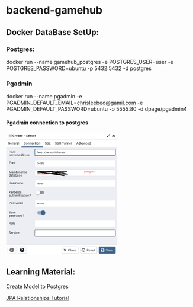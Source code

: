 # backend-gamehub

## Docker DataBase SetUp:
### Postgres:
docker run --name gamehub_postgres -e POSTGRES_USER=user -e POSTGRES_PASSWORD=ubuntu -p 5432:5432 -d postgres
### Pgadmin 
docker run --name pgadmin -e PGADMIN_DEFAULT_EMAIL=chrisleebed@gamil.com -e PGADMIN_DEFAULT_PASSWORD=ubuntu -p 5555:80 -d dpage/pgadmin4
#### Pgadmin connection to postgres 
<img src="https://github.com/C-M-limited/backend-gamehub/blob/main/README_IMG/Pgadmin%20%26%20Postgres%20connect.png" width=300 >

## Learning Material:
<a href="https://www.codejava.net/frameworks/spring-boot/connect-to-postgresql-database-examples">Create Model to Postgres</a>
<p/>
<a href="https://www.youtube.com/watch?v=f5bdUjEIbrg">JPA Relationships Tutorial</a>
